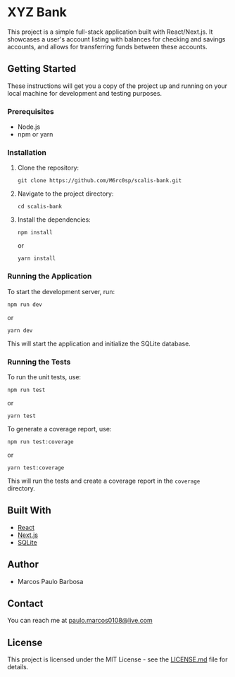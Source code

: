 # XYZ Bank

This project is a simple full-stack application built with React/Next.js. It showcases a user's account listing with balances for checking and savings accounts, and allows for transferring funds between these accounts.

## Getting Started

These instructions will get you a copy of the project up and running on your local machine for development and testing purposes.

### Prerequisites

- Node.js
- npm or yarn

### Installation

1. Clone the repository:
   ```
   git clone https://github.com/M6rc0sp/scalis-bank.git
   ```
2. Navigate to the project directory:
   ```
   cd scalis-bank
   ```
3. Install the dependencies:
   ```
   npm install
   ```
   or
   ```
   yarn install
   ```

### Running the Application

To start the development server, run:

```
npm run dev
```

or

```
yarn dev
```

This will start the application and initialize the SQLite database.

### Running the Tests

To run the unit tests, use:

```
npm run test
```

or

```
yarn test
```

To generate a coverage report, use:

```
npm run test:coverage
```

or

```
yarn test:coverage
```

This will run the tests and create a coverage report in the `coverage` directory.

## Built With

- [React](https://reactjs.org/)
- [Next.js](https://nextjs.org/)
- [SQLite](https://www.sqlite.org/index.html)

## Author

- Marcos Paulo Barbosa

## Contact

You can reach me at [paulo.marcos0108@live.com](mailto:paulo.marcos0108@live.com)

## License

This project is licensed under the MIT License - see the [LICENSE.md](LICENSE.md) file for details.